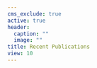 ```yaml
---
cms_exclude: true
active: true
header:
  caption: ""
  image: ""
title: Recent Publications
view: 10
---
```


